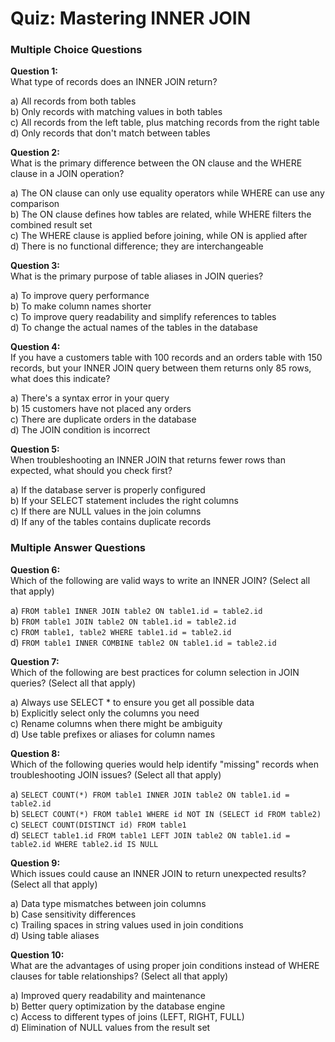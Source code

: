# Quiz: Mastering INNER JOIN

### Multiple Choice Questions

**Question 1:**  
What type of records does an INNER JOIN return?

a) All records from both tables  
b) Only records with matching values in both tables  
c) All records from the left table, plus matching records from the right table  
d) Only records that don't match between tables  


**Question 2:**  
What is the primary difference between the ON clause and the WHERE clause in a JOIN operation?

a) The ON clause can only use equality operators while WHERE can use any comparison  
b) The ON clause defines how tables are related, while WHERE filters the combined result set  
c) The WHERE clause is applied before joining, while ON is applied after  
d) There is no functional difference; they are interchangeable  


**Question 3:**  
What is the primary purpose of table aliases in JOIN queries?

a) To improve query performance  
b) To make column names shorter  
c) To improve query readability and simplify references to tables  
d) To change the actual names of the tables in the database  


**Question 4:**  
If you have a customers table with 100 records and an orders table with 150 records, but your INNER JOIN query between them returns only 85 rows, what does this indicate?

a) There's a syntax error in your query  
b) 15 customers have not placed any orders  
c) There are duplicate orders in the database  
d) The JOIN condition is incorrect  


**Question 5:**  
When troubleshooting an INNER JOIN that returns fewer rows than expected, what should you check first?

a) If the database server is properly configured  
b) If your SELECT statement includes the right columns  
c) If there are NULL values in the join columns  
d) If any of the tables contains duplicate records  


### Multiple Answer Questions

**Question 6:**  
Which of the following are valid ways to write an INNER JOIN? (Select all that apply)

a) `FROM table1 INNER JOIN table2 ON table1.id = table2.id`  
b) `FROM table1 JOIN table2 ON table1.id = table2.id`  
c) `FROM table1, table2 WHERE table1.id = table2.id`  
d) `FROM table1 INNER COMBINE table2 ON table1.id = table2.id`  


**Question 7:**  
Which of the following are best practices for column selection in JOIN queries? (Select all that apply)

a) Always use SELECT * to ensure you get all possible data  
b) Explicitly select only the columns you need  
c) Rename columns when there might be ambiguity  
d) Use table prefixes or aliases for column names  


**Question 8:**  
Which of the following queries would help identify "missing" records when troubleshooting JOIN issues? (Select all that apply)

a) `SELECT COUNT(*) FROM table1 INNER JOIN table2 ON table1.id = table2.id`  
b) `SELECT COUNT(*) FROM table1 WHERE id NOT IN (SELECT id FROM table2)`  
c) `SELECT COUNT(DISTINCT id) FROM table1`  
d) `SELECT table1.id FROM table1 LEFT JOIN table2 ON table1.id = table2.id WHERE table2.id IS NULL`  


**Question 9:**  
Which issues could cause an INNER JOIN to return unexpected results? (Select all that apply)

a) Data type mismatches between join columns  
b) Case sensitivity differences  
c) Trailing spaces in string values used in join conditions  
d) Using table aliases  


**Question 10:**  
What are the advantages of using proper join conditions instead of WHERE clauses for table relationships? (Select all that apply)

a) Improved query readability and maintenance  
b) Better query optimization by the database engine  
c) Access to different types of joins (LEFT, RIGHT, FULL)  
d) Elimination of NULL values from the result set  
